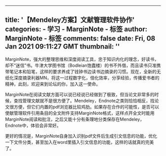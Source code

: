 
---
title: '【Mendeley方案】文献管理软件协作'
categories: 
    - 学习
    - MarginNote - 标签
author: MarginNote - 标签
comments: false
date: Fri, 08 Jan 2021 09:11:27 GMT
thumbnail: ''
---

<div>   
<p>MarginNote，强大的整理思维和深度阅读工具，忠于知识内化的理念，好读书，却不“迷信”书。牛津大学图书馆（Bodleian饱蠹楼）的书不外借，而且读书只准携带笔记本和铅笔，这样的要求养成了钱钟书边读书边摘录的习惯。现在，全新的无纸化深度摘录利器MN，将这一过程数字化，倍化效率，分享经验，传播爱书者的精神，此刻，欢迎来到论坛的你，加入这一使命。</p>
<p>MarginNote在阅读文献方面可以说已经说已经做到了极致，但当论文非常多的时候，查找管理文献就不是很方便了。Mendeley，Endnote之类则恰恰相反，找论文很方便，但它们内置的pdf浏览器比较鸡肋。如果存在合作的可能性，是否可以使献管理软件引用条目的全文附件支持MarginNote格式，这样点开全文时能用MarginNote阅读和批注，之后又能十分有条理地分类保存在Mendeley，Endnote中，体验会非常好。</p>
<p>更好的情况是，MarginNote自身加入识别pdf文件后生成引文信息的功能，优化一下文件分类，甚至加入在word里插入引文信息的功能，这样的话就真的完美了。</p>
          
</div>
            